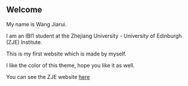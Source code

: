 ## Welcome 

My name is Wang Jiarui. 

I am an IBI1 student at the Zhejiang University - University of Edinburgh (ZJE) Institute.

This is my first website which is made by myself.

I like the color of this theme, hope you like it as well.

You can see the ZJE website [here](https://zje.zju.edu.cn/zje/main.htm) 
